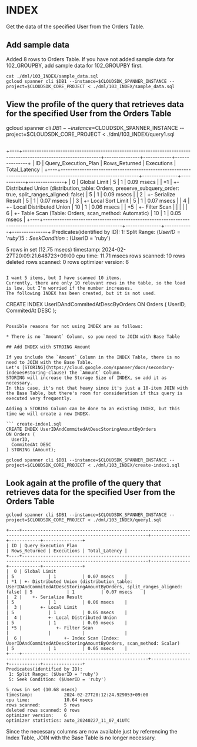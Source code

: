 # INDEX

Get the data of the specified User from the Orders Table.

## Add sample data

Added 8 rows to Orders Table.
If you have not added sample data for 102_GROUPBY, add sample data for 102_GROUPBY first.

```
cat ./dml/103_INDEX/sample_data.sql
gcloud spanner cli $DB1 --instance=$CLOUDSDK_SPANNER_INSTANCE --project=$CLOUDSDK_CORE_PROJECT < ./dml/103_INDEX/sample_data.sql
```

## View the profile of the query that retrieves data for the specified User from the Orders Table

gcloud spanner cli $DB1 --instance=$CLOUDSDK_SPANNER_INSTANCE --project=$CLOUDSDK_CORE_PROJECT < ./dml/103_INDEX/query1.sql
```

```
+----+---------------------------------------------------------------------------------------------------------------+---------------+------------+---------------+
| ID | Query_Execution_Plan                                                                                          | Rows_Returned | Executions | Total_Latency |
+----+---------------------------------------------------------------------------------------------------------------+---------------+------------+---------------+
|  0 | Global Limit                                                                                                  | 5             | 1          | 0.09 msecs    |
| *1 | +- Distributed Union (distribution_table: Orders, preserve_subquery_order: true, split_ranges_aligned: false) | 5             | 1          | 0.09 msecs    |
|  2 |    +- Serialize Result                                                                                        | 5             | 1          | 0.07 msecs    |
|  3 |       +- Local Sort Limit                                                                                     | 5             | 1          | 0.07 msecs    |
|  4 |          +- Local Distributed Union                                                                           | 10            | 1          | 0.06 msecs    |
| *5 |             +- Filter Scan                                                                                    |               |            |               |
|  6 |                +- Table Scan (Table: Orders, scan_method: Automatic)                                          | 10            | 1          | 0.05 msecs    |
+----+---------------------------------------------------------------------------------------------------------------+---------------+------------+---------------+
Predicates(identified by ID):
 1: Split Range: ($UserID = 'ruby')
 5: Seek Condition: ($UserID = 'ruby')

5 rows in set (12.75 msecs)
timestamp:            2024-02-27T20:09:21.648723+09:00
cpu time:             11.71 msecs
rows scanned:         10 rows
deleted rows scanned: 0 rows
optimizer version:    6
```

I want 5 items, but I have scanned 10 items.
Currently, there are only 10 relevant rows in the table, so the load is low, but I'm worried if the number increases.
The following INDEX has been created, but it is not used.

```
CREATE INDEX UserIDAndCommitedAtDescByOrders
    ON Orders (
        UserID,
        CommitedAt DESC
    );
```

Possible reasons for not using INDEX are as follows:

* There is no `Amount` Column, so you need to JOIN with Base Table

## Add INDEX with STROING Amount

If you include the `Amount` Column in the INDEX Table, there is no need to JOIN with the Base Table.
Let's [STORING](https://cloud.google.com/spanner/docs/secondary-indexes#storing-clause) the `Amount` Column.
STORING will increase the Storage Size of INDEX, so add it as necessary.
In this case, it's not that heavy since it's just a 10-item JOIN with the Base Table, but there's room for consideration if this query is executed very frequently.

Adding a STORING Column can be done to an existing INDEX, but this time we will create a new INDEX.

``` create-index1.sql
CREATE INDEX UserIDAndCommitedAtDescStoringAmountByOrders
ON Orders (
  UserID,
  CommitedAt DESC
) STORING (Amount);
```

```
gcloud spanner cli $DB1 --instance=$CLOUDSDK_SPANNER_INSTANCE --project=$CLOUDSDK_CORE_PROJECT < ./dml/103_INDEX/create-index1.sql
```

## Look again at the profile of the query that retrieves data for the specified User from the Orders Table

```
gcloud spanner cli $DB1 --instance=$CLOUDSDK_SPANNER_INSTANCE --project=$CLOUDSDK_CORE_PROJECT < ./dml/103_INDEX/query1.sql
```

```
+----+----------------------------------------------------------------------------------------------------------------------+---------------+------------+---------------+
| ID | Query_Execution_Plan                                                                                                 | Rows_Returned | Executions | Total_Latency |
+----+----------------------------------------------------------------------------------------------------------------------+---------------+------------+---------------+
|  0 | Global Limit                                                                                                         | 5             | 1          | 0.07 msecs    |
| *1 | +- Distributed Union (distribution_table: UserIDAndCommitedAtDescStoringAmountByOrders, split_ranges_aligned: false) | 5             | 1          | 0.07 msecs    |
|  2 |    +- Serialize Result                                                                                               | 5             | 1          | 0.06 msecs    |
|  3 |       +- Local Limit                                                                                                 | 5             | 1          | 0.05 msecs    |
|  4 |          +- Local Distributed Union                                                                                  | 5             | 1          | 0.05 msecs    |
| *5 |             +- Filter Scan                                                                                           |               |            |               |
|  6 |                +- Index Scan (Index: UserIDAndCommitedAtDescStoringAmountByOrders, scan_method: Scalar)              | 5             | 1          | 0.05 msecs    |
+----+----------------------------------------------------------------------------------------------------------------------+---------------+------------+---------------+
Predicates(identified by ID):
 1: Split Range: ($UserID = 'ruby')
 5: Seek Condition: ($UserID = 'ruby')

5 rows in set (10.68 msecs)
timestamp:            2024-02-27T20:12:24.929053+09:00
cpu time:             10.64 msecs
rows scanned:         5 rows
deleted rows scanned: 0 rows
optimizer version:    6
optimizer statistics: auto_20240227_11_07_41UTC
```

Since the necessary columns are now available just by referencing the Index Table, JOIN with the Base Table is no longer necessary.
